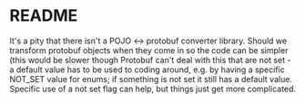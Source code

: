# README

It's a pity that there isn't a POJO <-> protobuf converter library.
Should we transform protobuf objects when they come in so the code can be simpler (this would be slower though
Protobuf can't deal with this that are not set - a default value has to be used to coding around, e.g. by having
a specific NOT_SET value for enums; if something is not set it still has a default value. Specific use of a not
set flag can help, but things just get more complicated.

